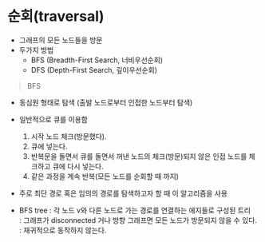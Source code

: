 # 순회(traversal)

- 그래프의 모든 노드들을 방문
- 두가지 방법
    + BFS (Breadth-First Search, 너비우선순회)
    + DFS (Depth-First Search, 깊이우선순회)
    

> BFS

- 동심원 형태로 탐색 (출발 노드로부터 인접한 노드부터 탐색) 
- 일반적으로 큐를 이용함
    1) 시작 노드 체크(방문했다).
    2) 큐에 넣는다.
    3) 반복문을 돌면서 큐를 돌면서 꺼낸 노드의 체크(방문)되지 않은 인접 노드를 체크하고 큐에 다시 넣는다.
    4) 같은 과정을 계속 반복(모든 노드를 순회할 때 까지)

- 주로 최단 경로 혹은 임의의 경로를 탐색하고자 할 때 이 알고리즘을 사용    
- BFS tree
    : 각 노드 v와 다른 노드로 가는 경로를 연결하는 에지들로 구성된 트리    
    : 그래프가 disconnected 거나 방향 그래프면 모든 노드가 방문되지 않을 수 있다.
    : 재귀적으로 동작하지 않는다.